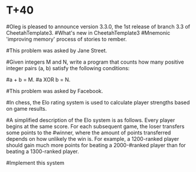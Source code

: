 # T+40
#Oleg is pleased to announce version 3.3.0, the 1st release of branch 3.3 of CheetahTemplate3.
#What's new in CheetahTemplate3
#Mnemonic 'improving memory' process of stories to rember.

#This problem was asked by Jane Street.

#Given integers M and N, write a program that counts how many positive integer pairs (a, b) satisfy the following conditions:

#a + b = M.
#a XOR b = N.

#This problem was asked by Facebook.

#In chess, the Elo rating system is used to calculate player strengths based on game results.

#A simplified description of the Elo system is as follows. Every player begins at the same score. For each subsequent game, the loser transfers some points to the #winner, where the amount of points transferred depends on how unlikely the win is. For example, a 1200-ranked player should gain much more points for beating a 2000-#ranked player than for beating a 1300-ranked player.

#Implement this system

